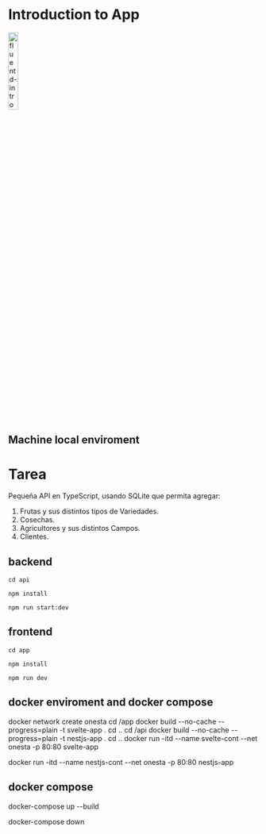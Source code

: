 # Introduction to App

<a href="https://youtu.be/Gp0-7oVOtPw" title="fluentd-intro"><img src="https://i.ytimg.com/vi/Gp0-7oVOtPw/hqdefault.jpg" width="20%" alt="fluentd-intro" /></a> 

## Machine local enviroment 

# Tarea
Pequeña API en TypeScript, usando SQLite que permita agregar:

1. Frutas y sus distintos tipos de Variedades.
2. Cosechas.
3. Agricultores y sus distintos Campos.
4. Clientes.



## backend

```
cd api

npm install

npm run start:dev

```

## frontend

```
cd app

npm install

npm run dev

```

## docker enviroment and docker compose

docker network create onesta
cd /app
docker build --no-cache --progress=plain -t svelte-app .
cd ..
cd /api
docker build --no-cache --progress=plain -t nestjs-app .
cd ..
docker run -itd --name svelte-cont --net onesta -p 80:80 svelte-app 

docker run -itd --name nestjs-cont --net onesta -p 80:80 nestjs-app 


## docker compose 

docker-compose up --build

docker-compose down

```